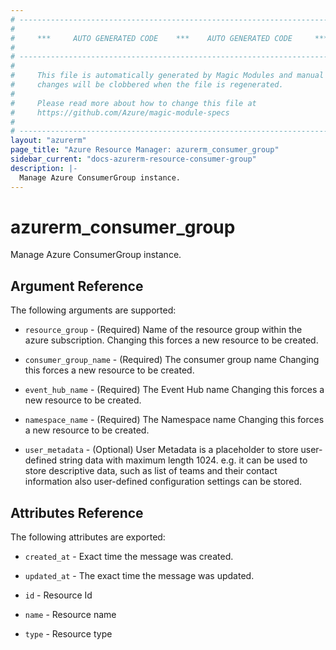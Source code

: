 ```yaml
---
# ----------------------------------------------------------------------------
#
#     ***     AUTO GENERATED CODE    ***    AUTO GENERATED CODE     ***
#
# ----------------------------------------------------------------------------
#
#     This file is automatically generated by Magic Modules and manual
#     changes will be clobbered when the file is regenerated.
#
#     Please read more about how to change this file at
#     https://github.com/Azure/magic-module-specs
#
# ----------------------------------------------------------------------------
layout: "azurerm"
page_title: "Azure Resource Manager: azurerm_consumer_group"
sidebar_current: "docs-azurerm-resource-consumer-group"
description: |-
  Manage Azure ConsumerGroup instance.
---
```


# azurerm_consumer_group

Manage Azure ConsumerGroup instance.


## Argument Reference

The following arguments are supported:

* `resource_group` - (Required) Name of the resource group within the azure subscription. Changing this forces a new resource to be created.

* `consumer_group_name` - (Required) The consumer group name Changing this forces a new resource to be created.

* `event_hub_name` - (Required) The Event Hub name Changing this forces a new resource to be created.

* `namespace_name` - (Required) The Namespace name Changing this forces a new resource to be created.

* `user_metadata` - (Optional) User Metadata is a placeholder to store user-defined string data with maximum length 1024. e.g. it can be used to store descriptive data, such as list of teams and their contact information also user-defined configuration settings can be stored.

## Attributes Reference

The following attributes are exported:

* `created_at` - Exact time the message was created.

* `updated_at` - The exact time the message was updated.

* `id` - Resource Id

* `name` - Resource name

* `type` - Resource type
